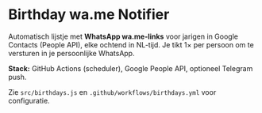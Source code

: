 # Birthday wa.me Notifier


Automatisch lijstje met **WhatsApp wa.me-links** voor jarigen in Google Contacts (People API), elke ochtend in NL-tijd. Je tikt 1× per persoon om te versturen in je persoonlijke WhatsApp.


**Stack:** GitHub Actions (scheduler), Google People API, optioneel Telegram push.


Zie `src/birthdays.js` en `.github/workflows/birthdays.yml` voor configuratie.

